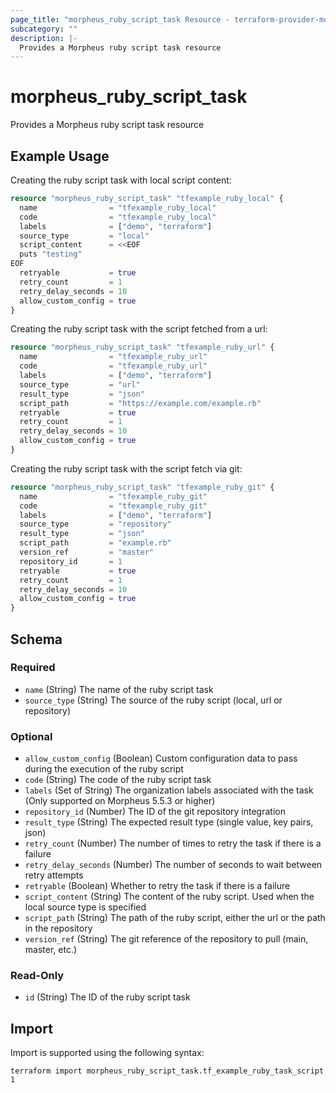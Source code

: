 ```yaml
---
page_title: "morpheus_ruby_script_task Resource - terraform-provider-morpheus"
subcategory: ""
description: |-
  Provides a Morpheus ruby script task resource
---
```


# morpheus_ruby_script_task

Provides a Morpheus ruby script task resource

## Example Usage

Creating the ruby script task with local script content:

```terraform
resource "morpheus_ruby_script_task" "tfexample_ruby_local" {
  name                = "tfexample_ruby_local"
  code                = "tfexample_ruby_local"
  labels              = ["demo", "terraform"]
  source_type         = "local"
  script_content      = <<EOF
  puts "testing"
EOF
  retryable           = true
  retry_count         = 1
  retry_delay_seconds = 10
  allow_custom_config = true
}
```

Creating the ruby script task with the script fetched from a url:

```terraform
resource "morpheus_ruby_script_task" "tfexample_ruby_url" {
  name                = "tfexample_ruby_url"
  code                = "tfexample_ruby_url"
  labels              = ["demo", "terraform"]
  source_type         = "url"
  result_type         = "json"
  script_path         = "https://example.com/example.rb"
  retryable           = true
  retry_count         = 1
  retry_delay_seconds = 10
  allow_custom_config = true
}
```

Creating the ruby script task with the script fetch via git:

```terraform
resource "morpheus_ruby_script_task" "tfexample_ruby_git" {
  name                = "tfexample_ruby_git"
  code                = "tfexample_ruby_git"
  labels              = ["demo", "terraform"]
  source_type         = "repository"
  result_type         = "json"
  script_path         = "example.rb"
  version_ref         = "master"
  repository_id       = 1
  retryable           = true
  retry_count         = 1
  retry_delay_seconds = 10
  allow_custom_config = true
}
```

<!-- schema generated by tfplugindocs -->
## Schema

### Required

- `name` (String) The name of the ruby script task
- `source_type` (String) The source of the ruby script (local, url or repository)

### Optional

- `allow_custom_config` (Boolean) Custom configuration data to pass during the execution of the ruby script
- `code` (String) The code of the ruby script task
- `labels` (Set of String) The organization labels associated with the task (Only supported on Morpheus 5.5.3 or higher)
- `repository_id` (Number) The ID of the git repository integration
- `result_type` (String) The expected result type (single value, key pairs, json)
- `retry_count` (Number) The number of times to retry the task if there is a failure
- `retry_delay_seconds` (Number) The number of seconds to wait between retry attempts
- `retryable` (Boolean) Whether to retry the task if there is a failure
- `script_content` (String) The content of the ruby script. Used when the local source type is specified
- `script_path` (String) The path of the ruby script, either the url or the path in the repository
- `version_ref` (String) The git reference of the repository to pull (main, master, etc.)

### Read-Only

- `id` (String) The ID of the ruby script task

## Import

Import is supported using the following syntax:

```shell
terraform import morpheus_ruby_script_task.tf_example_ruby_task_script 1
```
